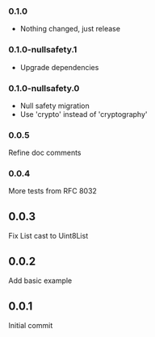 ### 0.1.0
- Nothing changed, just release

### 0.1.0-nullsafety.1
- Upgrade dependencies

### 0.1.0-nullsafety.0
- Null safety migration
- Use 'crypto' instead of 'cryptography'

### 0.0.5
Refine doc comments

### 0.0.4
More tests from RFC 8032

## 0.0.3
Fix List<int> cast to Uint8List

## 0.0.2
Add basic example

## 0.0.1
Initial commit 